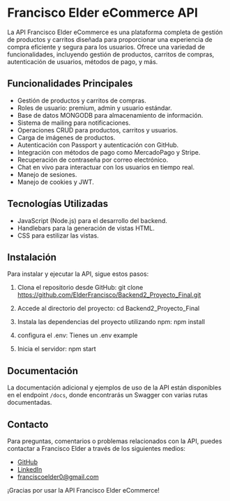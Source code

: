 # Francisco Elder eCommerce API

La API Francisco Elder eCommerce es una plataforma completa de gestión de productos y carritos diseñada para proporcionar una experiencia de compra eficiente y segura para los usuarios. Ofrece una variedad de funcionalidades, incluyendo gestión de productos, carritos de compras, autenticación de usuarios, métodos de pago, y más.

## Funcionalidades Principales

- Gestión de productos y carritos de compras.
- Roles de usuario: premium, admin y usuario estándar.
- Base de datos MONGODB para almacenamiento de información.
- Sistema de mailing para notificaciones.
- Operaciones CRUD para productos, carritos y usuarios.
- Carga de imágenes de productos.
- Autenticación con Passport y autenticación con GitHub.
- Integración con métodos de pago como MercadoPago y Stripe.
- Recuperación de contraseña por correo electrónico.
- Chat en vivo para interactuar con los usuarios en tiempo real.
- Manejo de sesiones.
- Manejo de cookies y JWT.

## Tecnologías Utilizadas

- JavaScript (Node.js) para el desarrollo del backend.
- Handlebars para la generación de vistas HTML.
- CSS para estilizar las vistas.

## Instalación

Para instalar y ejecutar la API, sigue estos pasos:

1. Clona el repositorio desde GitHub:
   git clone https://github.com/ElderFrancisco/Backend2_Proyecto_Final.git

2. Accede al directorio del proyecto:
   cd Backend2_Proyecto_Final

3. Instala las dependencias del proyecto utilizando npm:
   npm install

4. configura el .env:
   Tienes un .env example

5. Inicia el servidor:
   npm start

## Documentación

La documentación adicional y ejemplos de uso de la API están disponibles en el endpoint `/docs`, donde encontrarás un Swagger con varias rutas documentadas.

## Contacto

Para preguntas, comentarios o problemas relacionados con la API, puedes contactar a Francisco Elder a través de los siguientes medios:

- [GitHub](https://github.com/ElderFrancisco)
- [LinkedIn](https://www.linkedin.com/feed/)
- franciscoelder0@gmail.com

¡Gracias por usar la API Francisco Elder eCommerce!
